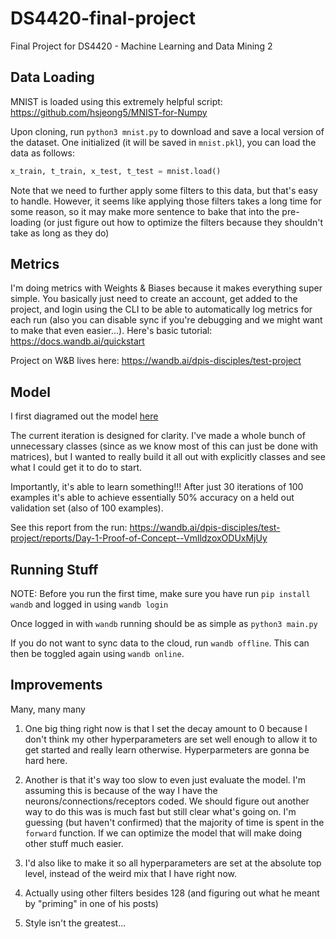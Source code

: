 # DS4420-final-project
Final Project for DS4420 - Machine Learning and Data Mining 2


## Data Loading

MNIST is loaded using this extremely helpful script: https://github.com/hsjeong5/MNIST-for-Numpy

Upon cloning, run `python3 mnist.py` to download and save a local version of the dataset. 
One initialized (it will be saved in `mnist.pkl`), you can load the data as follows:
```python
x_train, t_train, x_test, t_test = mnist.load()
```

Note that we need to further apply some filters to this data, but that's easy to handle.
However, it seems like applying those filters takes a long time for some reason, so it
may make more sentence to bake that into the pre-loading (or just figure out how to optimize
the filters because they shouldn't take as long as they do)


## Metrics

I'm doing metrics with Weights & Biases because it makes everything super simple. You
basically just need to create an account, get added to the project, and login using the CLI
to be able to automatically log metrics for each run (also you can disable sync if you're
debugging and we might want to make that even easier...). Here's basic tutorial:
https://docs.wandb.ai/quickstart

Project on W&B lives here: https://wandb.ai/dpis-disciples/test-project


## Model
I first diagramed out the model [here](https://drive.google.com/file/d/1ms71mk4eImrzkVSPj1iwx5C0kbbimDr3/view?usp=sharing)

The current iteration is designed for clarity. I've made a whole bunch of unnecessary classes
(since as we know most of this can just be done with matrices), but I wanted to really
build it all out with explicitly classes and see what I could get it to do to start.

Importantly, it's able to learn something!!! After just 30 iterations of 100 examples
it's able to achieve essentially 50% accuracy on a held out validation set (also of 100 examples).

See this report from the run:
https://wandb.ai/dpis-disciples/test-project/reports/Day-1-Proof-of-Concept--VmlldzoxODUxMjUy


## Running Stuff

NOTE: Before you run the first time, make sure you have run `pip install wandb` and logged in
using `wandb login` 

Once logged in with `wandb` running should be as simple as `python3 main.py`

If you do not want to sync data to the cloud, run `wandb offline`. This can then be toggled again
using `wandb online`. 


## Improvements
Many, many many

1. One big thing right now is that I set the decay amount to 0 because I don't think my other hyperparameters are set well enough to allow it to get started and really learn otherwise. Hyperparmeters are gonna be hard here.

2. Another is that it's way too slow to even just evaluate the model. I'm assuming this is because of the way I have the neurons/connections/receptors coded. We should figure out another way to do this was is much fast but still clear what's going on. I'm guessing (but haven't confirmed) that the majority of time is spent in the `forward` function. If we can optimize the model that will make doing other stuff much easier.

3. I'd also like to make it so all hyperparameters are set at the absolute top level, instead of the weird mix that I have right now.

4. Actually using other filters besides 128 (and figuring out what he meant by "priming" in one of his posts)

5. Style isn't the greatest...



